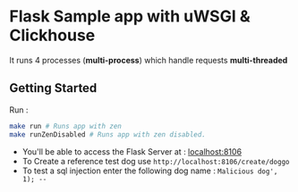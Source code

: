 # Flask Sample app with uWSGI & Clickhouse
It runs 4 processes (**multi-process**) which handle requests **multi-threaded**

## Getting Started
Run :
```bash
make run # Runs app with zen
make runZenDisabled # Runs app with zen disabled.
```

- You'll be able to access the Flask Server at : [localhost:8106](http://localhost:8088)
- To Create a reference test dog use `http://localhost:8106/create/doggo`
- To test a sql injection enter the following dog name : `Malicious dog', 1); -- `
